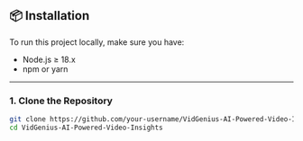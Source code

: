 ## 📦 Installation

To run this project locally, make sure you have:

- Node.js ≥ 18.x
- npm or yarn

---

### 1. Clone the Repository

```bash
git clone https://github.com/your-username/VidGenius-AI-Powered-Video-Insights.git
cd VidGenius-AI-Powered-Video-Insights
